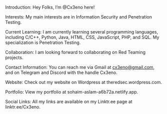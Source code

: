 Introduction: Hey Folks, I’m @Cx3eno here!

Interests: My main interests are in Information Security and Penetration Testing.

Current Learning: I am currently learning several programming languages, including C/C++, Python, Java, HTML, CSS, JavaScript, PHP, and SQL. My specialization is Penetration Testing.

Collaboration: I am looking forward to collaborating on Red Teaming projects.

Contact Information: You can reach me via Gmail at cx3eno@gmail.com, and on Telegram and Discord with the handle Cx3eno.

Website: Check out my website on Wordpress at theredsec.wordpress.com.

Portfolio: View my portfolio at sohaim-aslam-a6b72a.netlify.app.

Social Links: All my links are available on my Linktr.ee page at linktr.ee/Cx3eno.
<!---
Cx3eno/Cx3eno is a ✨ special ✨ repository because its `README.md` (this file) appears on your GitHub profile.
You can click the Preview link to take a look at your changes.
--->
